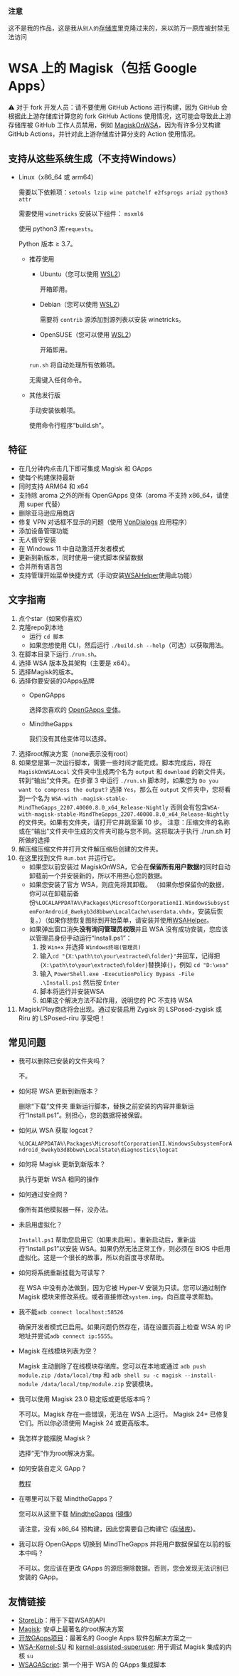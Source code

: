 ### 注意

这不是我的作品，这是我从`别人的`[存储库](https://github.com/LSPosed/MagiskOnWSALocal)里克隆过来的，来以防万一原库被封禁无法访问

# WSA 上的 Magisk（包括 Google Apps）

:warning: 对于 fork 开发人员：请不要使用 GitHub Actions 进行构建，因为 GitHub 会根据此上游存储库计算您的 fork GitHub Actions 使用情况，这可能会导致此上游存储库被 GitHub 工作人员禁用，例如 [MagiskOnWSA](https://github.com/LSPosed/MagiskOnWSA)，因为有许多分叉构建 GitHub Actions，并针对此上游存储库计算分支的 Action 使用情况。

## 支持从这些系统生成（不支持Windows）

- Linux（x86_64 或 arm64）

    需要以下依赖项：`setools lzip wine patchelf e2fsprogs aria2 python3 attr`

    需要使用 `winetricks` 安装以下组件： `msxml6`

    使用 python3 库`requests`。

    Python 版本 ≥ 3.7。
  - 推荐使用
    - Ubuntu（您可以使用 [WSL2](https://apps.microsoft.com/store/search?publisher=Canonical%20Group%20Limited)）

        开箱即用。
        
    - Debian（您可以使用 [WSL2](https://apps.microsoft.com/store/detail/debian/9MSVKQC78PK6)）

        需要将 `contrib` 源添加到源列表以安装 winetricks。

    - OpenSUSE（您可以使用 [WSL2](https://apps.microsoft.com/store/search?publisher=SUSE)）

        开箱即用。

    `run.sh` 将自动处理所有依赖项。

    无需键入任何命令。
    
  - 其他发行版

    手动安装依赖项。

    使用命令行程序“build.sh”。

## 特征

- 在几分钟内点击几下即可集成 Magisk 和 GApps
- 使每个构建保持最新
- 同时支持 ARM64 和 x64
- 支持除 aroma 之外的所有 OpenGApps 变体（aroma 不支持 x86_64，请使用 super 代替）
- 删除亚马逊应用商店
- 修复 VPN 对话框不显示的问题（使用 [VpnDialogs](https://github.com/LSPosed/VpnDialogs) 应用程序）
- 添加设备管理功能
- 无人值守安装
- 在 Windows 11 中自动激活开发者模式
- 更新到新版本，同时使用一键式脚本保留数据
- 合并所有语言包
- 支持管理开始菜单快捷方式（手动安装[WSAHelper](https://github.com/LSPosed/WSAHelper/releases/latest)使用此功能）

## 文字指南

1. 点个star（如果你喜欢）
1. 克隆repo到本地
   - 运行 `cd 脚本`
   - 如果您想使用 CLI，然后运行 `./build.sh --help`（可选）以获取用法。
2. 在脚本目录下运行`./run.sh`。
3. 选择 WSA 版本及其架构（主要是 x64）。
4. 选择Magisk的版本。
5. 选择你要安装的GApps品牌
   - OpenGApps

        选择您喜欢的 [OpenGApps 变体](https://github.com/opengapps/opengapps/wiki#variants)。
   - MindtheGapps

       我们没有其他变体可以选择。
1. 选择root解决方案（none表示没有root）
1. 如果您是第一次运行脚本，需要一些时间才能完成。脚本完成后，将在 `MagiskOnWSALocal` 文件夹中生成两个名为 `output` 和 `download` 的新文件夹。转到“输出”文件夹。在步骤 3 中运行 `./run.sh` 脚本时，如果您为 `Do you want to compress the output?` 选择 `Yes`，那么在 `output` 文件夹中，您将看到一个名为 `WSA-with -magisk-stable-MindTheGapps_2207.40000.8.0_x64_Release-Nightly` 否则会有包含`WSA-with-magisk-stable-MindTheGapps_2207.40000.8.0_x64_Release-Nightly` 的文件夹。如果有文件夹，请打开它并跳至第 10 步。 
注意：压缩文件的名称或在“输出”文件夹中生成的文件夹可能与您不同。这将取决于执行 ./run.sh 时所做的选择
1. 解压缩压缩文件并打开文件解压缩后创建的文件夹。
1. 在这里找到文件 `Run.bat` 并运行它。
    - 如果您以前安装过 MagiskOnWSA，它会在**保留所有用户数据**的同时自动卸载前一个并安装新的，所以不用担心您的数据。
    - 如果您安装了官方 WSA，则应先将其卸载。 （如果你想保留你的数据，你可以在卸载前备份`%LOCALAPPDATA%\Packages\MicrosoftCorporationII.WindowsSubsystemForAndroid_8wekyb3d8bbwe\LocalCache\userdata.vhdx`，安装后恢复。）（如果你想恢复图标到开始菜单，请安装并使用[WSAHelper](https://github.com/LSPosed/WSAHelper/releases/latest)。
    - 如果弹出窗口消失**没有询问管理员权限**并且 WSA 没有成功安装，您应该以管理员身份手动运行“Install.ps1”：
        1. 按 `Win+x` 并选择 `Windows终端(管理员)`
        2. 输入`cd "{X:\path\to\your\extracted\folder}"`并回车，记得把`{X:\path\to\your\extracted\folder}`替换掉`{}`，例如 `cd "D:\wsa"`
        3. 输入 `PowerShell.exe -ExecutionPolicy Bypass -File .\Install.ps1` 然后按 `Enter`
        4. 脚本将运行并安装WSA
        5. 如果这个解决方法不起作用，说明您的 PC 不支持 WSA
1. Magisk/Play商店将会出现。通过安装启用 Zygisk 的 LSPosed-zygisk 或 Riru 的 LSPosed-riru 享受吧！

## 常见问题

- 我可以删除已安装的文件夹吗？

    不。
- 如何将 WSA 更新到新版本？

    删除“下载”文件夹
    重新运行脚本，替换之前安装的内容并重新运行“Install.ps1”。别担心，您的数据将被保留。
- 如何从 WSA 获取 logcat？

    `%LOCALAPPDATA%\Packages\MicrosoftCorporationII.WindowsSubsystemForAndroid_8wekyb3d8bbwe\LocalState\diagnostics\logcat`
- 如何将 Magisk 更新到新版本？

    执行与更新 WSA 相同的操作
- 如何通过安全网？

    像所有其他模拟器一样，没办法。
- 未启用虚拟化？

    `Install.ps1` 帮助您启用它（如果未启用）。重新启动后，重新运行“Install.ps1”以安装 WSA。如果仍然无法正常工作，则必须在 BIOS 中启用虚拟化。这是一个很长的故事，所以向百度寻求帮助。
- 如何将系统重新挂载为可读写？

    在 WSA 中没有办法做到，因为它被 Hyper-V 安装为只读。您可以通过制作 Magisk 模块来修改系统。或者直接修改`system.img`。向百度寻求帮助。
- 我不能`adb connect localhost:58526`

    确保开发者模式已启用。如果问题仍然存在，请在设置页面上检查 WSA 的 IP 地址并尝试`adb connect ip:5555`。
- Magisk 在线模块列表为空？

    Magisk 主动删除了在线模块存储库。您可以在本地或通过 `adb push module.zip /data/local/tmp` 和 `adb shell su -c magisk --install-module /data/local/tmp/module.zip` 安装模块。
- 我可以使用 Magisk 23.0 稳定版或更低版本吗？

    不可以。Magisk 存在一些错误，无法在 WSA 上运行。 Magisk 24+ 已修复它们。所以你必须使用 Magisk 24 或更高版本。
- 我怎样才能摆脱 Magisk？

    选择“无”作为root解决方案。
- 如何安装自定义 GApp？

    [教程](./Custom-GApps.md)
- 在哪里可以下载 MindtheGapps？

    您可以从这里下载 [MindtheGapps](https://androidfilehost.com/?w=files&flid=322935) ([镜像](http://downloads.codefi.re/jdcteam/javelinanddart/gapps))

    请注意，没有 x86_64 预构建，因此您需要自己构建它 ([存储库](https://gitlab.com/MindTheGapps/vendor_gapps))。
- 我可以将 OpenGApps 切换到 MindTheGapps 并将用户数据保留在以前的版本中吗？

    不可以。您应该在更改 GApps 的源后擦除数据。否则，您会发现无法识别已安装的 GApp。

## 友情链接

- [StoreLib](https://github.com/StoreDev/StoreLib)：用于下载WSA的API
- [Magisk](https://github.com/topjohnwu/Magisk): 安卓上最著名的root解决方案
- [开放GApps项目](https://opengapps.org)：最著名的 Google Apps 软件包解决方案之一
- [WSA-Kernel-SU](https://github.com/LSPosed/WSA-Kernel-SU) 和 [kernel-assisted-superuser](https://git.zx2c4.com/kernel-assisted-superuser/ ): 用于调试 Magisk 集成的内核 `su`
- [WSAGAScript](https://github.com/ADeltaX/WSAGAScript): 第一个用于 WSA 的 GApps 集成脚本
